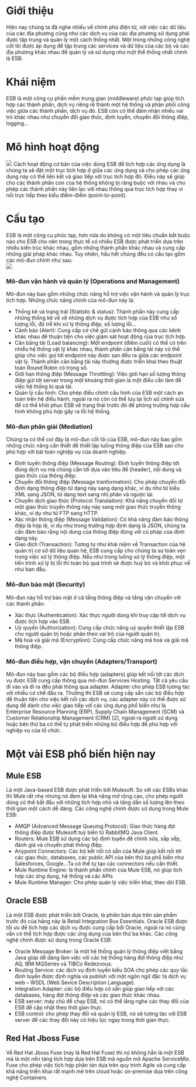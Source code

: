 # Giới thiệu 
Hiện nay chúng ta đã nghe nhiều về chính phủ điện tử, với việc các dữ liệu của các địa phương cũng như các dịch vụ của các địa phương sử dụng phải được tập trung và quản lý một cách thống nhất. 
Một trong những công nghệ cốt lõi được áp dụng để tập trung các services và dữ liệu của các bộ và các địa phương khác nhau để quản lý và sử dụng như một thể thống nhất chính là ESB. 
# Khái niệm
ESB là một công cụ phần mềm trung gian (middleware) phức tạp giúp tích hợp các thành phần, dịch vụ riêng rẽ thành một hệ thống và phân phối công việc giữa các thành phần, dịch vụ đó. 
ESB còn có thể đảm nhận nhiều vai trò khác nhau như chuyển đổi giao thức, định tuyến, chuyển đổi thông điệp, logging…
# Mô hình hoạt động
![](https://images.viblo.asia/362b96fe-6013-43b2-a95a-6340dc892e26.jpg)
Cách hoạt động cơ bản của việc dùng ESB để tích hợp các ứng dụng là chúng ta sẽ đặt một trục tích hợp ở giữa các ứng dụng và cho phép các ứng dụng này có thể liên kết và giao tiếp với trục tích hợp đó. 
Điều này sẽ giúp cho các thành phần con của hệ thống không bị ràng buộc với nhau và cho phép các thành phần này liên lạc với nhau thông qua trục tích hợp thay vì nối trực tiếp theo kiểu điểm-điểm (point-to-point).

# Cấu tạo
ESB là một công cụ phức tạp, hơn nữa do không có một tiêu chuẩn bắt buộc nào cho ESB cho nên trong thực tế có nhiều ESB được phát triển dựa trên nhiều kiến trúc khác nhau, gồm những thành phần khác nhau và cung cấp những giải pháp khác nhau. Tuy nhiên, hầu hết chúng đều có cấu tạo gồm các mô-đun chính như sau:  
![](https://images.viblo.asia/64e19773-153d-4b5f-9b21-c5d40d6a11c1.png)
###  Mô-đun vận hành và quản lý (Operations and Management)
Mô-đun này bao gồm những chức năng hỗ trợ việc vận hành và quản lý trục tích hợp. Những chức năng chính của mô-đun này là:
- Thống kê và trạng trái (Statistic & status): Thành phần này cung cấp những thống kê về về những dịch vụ được tích hợp của ESB như số lượng lỗi, độ trễ khi xử lý thông điệp, số lượng lỗi…
- Cảnh báo (Alert): Cung cấp cơ chế gửi cảnh báo thông qua các kênh khác nhau để thuận tiện cho việc giám sát hoạt động của trục tích hợp.
- Cân bằng tải (Load balancing): Một endpoint (điểm cuối) có thể có trên nhiều hệ thống vật lý khác nhau, thành phần cân bằng tải này có thể giúp cho việc gọi tới endpoint này được san đều ra giữa các endpoint vật lý. Thành phần cân bằng tải này thường được triển khai theo thuật toán Round Robin có trọng số.
- Giới hạn thông điệp (Message Throttling): Việc giới hạn số lượng thông điệp gửi tới server trong một khoảng thời gian là một điều cần làm để việc hệ thống bị quá tải. 
- Quản lý cấu hình: Cho phép điều chỉnh cấu hình của ESB một cách an toàn trên hệ điều hành, ngoài ra nó còn có thể lưu lại lịch sử chỉnh sửa để có thể khôi phục ESB về trạng thái trước đó đề phòng trường hợp cấu hình không phù hợp gây ra lỗi hệ thống.
### Mô-đun phân giải (Mediation)
Chúng ta có thể coi đây là mô-đun cốt lõi của ESB, mô-đun này bao gồm những chức năng cần thiết để thiết lập luồng thông điệp của ESB sao cho phù hợp với bài toán nghiệp vụ của doanh nghiệp.
- Định tuyến thông điệp (Message Routing): Định tuyến thông điệp tới đúng dịch vụ mà chúng cần tới dựa vào tiêu đề (header), nội dung và giao thức của thông điệp.
- Chuyển đổi thông điệp (Message tranformation): Cho phép chuyển đổi định dạng thông điệp từ dạng này sang dạng khác, ví dụ như từ kiểu XML sang JSON, từ dạng text sang nhị phân và ngược lại. 
- Chuyển dịch giao thức (Protocol Translation): Khả năng chuyển đổi từ một giao thức truyền thông này này sang một giao thức truyền thông khác, ví dụ như từ FTP sang HTTP.
- Xác nhận thông điệp (Message Validation): Có khả năng đảm bảo thông điệp là hợp lệ, ví dụ như trong trường hợp định dạng là JSON, chúng ta cần đảm bảo rằng nội dung của thông điệp đúng với cú pháp của định dạng này. 
- Giao dịch (Transaction): Tương tự như khái niệm về Transaction của hệ quản trị cơ sở dữ liệu quan hệ, ESB cung cấp cho chúng ta sự toàn vẹn trong việc xử lý thông điệp. Nếu như trong luồng xử lý thông điệp, một tiến trình xử lý bị lỗi thì toàn bộ quá trình sẽ được huỷ bỏ và khôi phục về như ban đầu.
### Mô-đun bảo mật (Security)
Mô-đun này hỗ trợ bảo mật ở cả tầng thông điệp và tầng vận chuyển với các thành phần:
- Xác thực (Authentication): Xác thực người dùng khi truy cập tới dịch vụ được tích hợp vào ESB.
- Uỷ quyền (Authorization): Cung cấp chức năng uỷ quyền thiết lập ESB cho người quản trị hoặc phân theo vai trò của người quản trị. 
- Mã hoá và giải mã (Encryption): Cung cấp chức năng mã hoá và giải mã thông điệp.
### Mô-đun điều hợp, vận chuyển (Adapters/Transport)
Mô-đun này bao gồm các bộ điều hợp (adapters) giúp kết nối tới các dịch vụ được ESB cung cấp thông qua mô-đun Services Hosting. 
Tất cả yêu cầu đi vào và đi ra đều phải thông qua adapter. Adapter cho phép ESB tương tác với nhiều cơ chế đầu ra. Thường thì ESB sẽ cung cấp sẵn các bộ điều hợp để thuận tiện cho việc kết nối các dịch vụ, các adapter này có thể được sử dụng để dành cho việc giao tiếp với các ứng dụng phổ biến như là Enterprise Resource Planning (ERP), Supply Chain Management (SCM) và Customer Relationship Management (CRM) [2], ngoài ra người sử dụng hoặc bên thứ ba có thể tự phát triển những bộ điều hợp để phù hợp với nghiệp vụ của tổ chức.
# Một vài ESB phổ biến hiện nay

## Mule ESB
Là một Java-based ESB được phát triển bởi Mulesoft. So với các ESBs khác thì Mule rất nhẹ nhưng nó đem lại khả năng mở rộng cao, cho phép người dùng có thể bắt đầu với những tích hợp nhỏ và tăng dần số lượng lên theo thời gian một cách dễ dàng. 
Các công nghệ chính được sử dụng trong Mule ESB: 
- AMQP (Advanced Message Queuing Protocol): Giao thức hàng đợi thông điệp được Mulesoft tuỳ biến từ RabbitMQ Java Client.
- Routers: Mule ESB sử dụng các bộ định tuyến để chỉnh sửa, sắp xếp, đánh giá và chuyển phát thông điệp.
- Anypoint Connectors: Các bộ kết nối có sẵn của Mule giúp kết nối tới các giao thức, databases, các public API của bên thứ ba phổ biến như Salesforces, Google...Ta có thể tự tạo các connectors nếu cần thiết.
- Mule Runtime Engine: là thành phần chính của Mule ESB, nó giúp tích hợp các ứng dụng, hệ thống và các APIs
- Mule Runtime Manager: Cho phép quản lý việc triển khai, theo dõi ESB.
 	 
## Oracle ESB
Là một ESB được phát triển bởi Oracle, là phiên bản dựa trên sản phẩm trước đó của hãng này là Retail Integration Bus Essentials. Oracle ESB được tối ưu để tích hợp các dịch vụ được cung cấp bởi Oracle, ngoài ra nó cũng vẫn có thể tích hợp được các ứng dụng của bên thứ ba khác.
Các công nghệ chính được sử dụng trong Oracle ESB:
- Oracle Message Broker: là một hệ thống quản lý thông điệp viết bằng Java giúp dễ dàng làm việc với các hệ thống hàng đợi thông điệp như AQ, IBM MQSeries và TIBCo Redezvous.
- Routing Service: các dịch vụ định tuyến kiểu SOA cho phép các quy tắc định tuyến được định nghĩa và publish với một ngôn ngữ đặc tả dịch vụ web – WSDL (Web Sevice Description Language).
- Integration Adapter: các bộ điều hợp có sẵn giúp giao tiếp với các databases, hàng đợi thông điệp và các giao thức khác nhau.
- ESB server: máy chủ để chạy ESB, nó có thể lắng nghe các thay đổi của ESB để cập nhật theo thời gian thực.
- ESB control: cho phép thay đổi và quản lý ESB, nó sẽ tương tác với ESB server để các thay đổi này có hiệu lực ngay trong thời gian thực.

## Red Hat Jboss Fuse
Về Red Hat Jboss Fuse (nay là Red Hat Fuse) thì nó không hẳn là một ESB mà là một nền tảng tích hợp dựa trên ESB mã nguồn mở Apache ServiceMix. Fuse cho phép việc tích hợp phân tán dựa trên quy trình Agile và cung cấp khả năng triển khai rất mạnh mẽ trên cloud hoặc on-premise dựa trên công nghệ Containers.